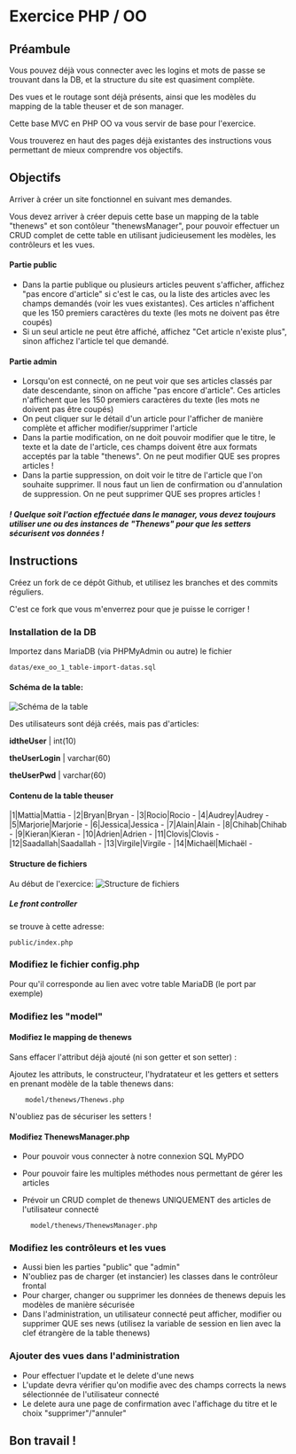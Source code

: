 # Exercice PHP / OO
## Préambule
Vous pouvez déjà vous connecter avec les logins et mots de passe se trouvant dans la DB, et la structure du site est quasiment complète.

Des vues et le routage sont déjà présents, ainsi que les modèles du mapping de la table theuser et de son manager.

Cette base MVC en PHP OO va vous servir de base pour l'exercice.

Vous trouverez en haut des pages déjà existantes des instructions vous permettant de mieux comprendre vos objectifs.

## Objectifs
Arriver à créer un site fonctionnel en suivant mes demandes.

Vous devez arriver à créer depuis cette base un mapping de la table "thenews" et son contôleur "thenewsManager", pour pouvoir effectuer un CRUD complet de cette table en utilisant judicieusement les modèles, les contrôleurs et les vues.
#### Partie public
- Dans la partie publique ou plusieurs articles peuvent s'afficher, affichez "pas encore d'article" si c'est le cas, ou la liste des articles avec les champs demandés (voir les vues existantes). Ces articles n'affichent que les 150 premiers caractères du texte (les mots ne doivent pas être coupés)
- Si un seul article ne peut être affiché, affichez "Cet article n'existe plus", sinon affichez l'article tel que demandé.
#### Partie admin
- Lorsqu'on est connecté, on ne peut voir que ses articles classés par date descendante, sinon on affiche "pas encore d'article". Ces articles n'affichent que les 150 premiers caractères du texte (les mots ne doivent pas être coupés)
- On peut cliquer sur le détail d'un article pour l'afficher de manière complète et afficher modifier/supprimer l'article
- Dans la partie modification, on ne doit pouvoir modifier que le titre, le texte et la date de l'article, ces champs doivent être aux formats acceptés par la table "thenews". On ne peut modifier QUE ses propres articles !
- Dans la partie suppression, on doit voir le titre de l'article que l'on souhaite supprimer. Il nous faut un lien de confirmation ou d'annulation de suppression. On ne peut supprimer QUE ses propres articles !

##### ! Quelque soit l'action effectuée dans le manager, vous devez toujours utiliser une ou des instances de "Thenews" pour que les setters sécurisent vos données !

## Instructions
Créez un fork de ce dépôt Github, et utilisez les branches et des commits réguliers.

C'est ce fork que vous m'enverrez pour que je puisse le corriger !
### Installation de la DB

Importez dans MariaDB (via PHPMyAdmin ou autre) le fichier

    datas/exe_oo_1_table-import-datas.sql

#### Schéma de la table:

![Schéma de la table](https://github.com/WebDevCF2m2020/php-oo/raw/b05/05-exe-mapping-crud-oo/datas/exe_00_1_table_schema.png)

Des utilisateurs sont déjà créés, mais pas d'articles:

**idtheUser** | int(10)

**theUserLogin** | varchar(60)

**theUserPwd** | varchar(60)

#### Contenu de la table theuser

|1|Mattia|Mattia - 
|2|Bryan|Bryan -
|3|Rocio|Rocio -
|4|Audrey|Audrey -
|5|Marjorie|Marjorie -
|6|Jessica|Jessica -
|7|Alain|Alain -
|8|Chihab|Chihab -
|9|Kieran|Kieran -
|10|Adrien|Adrien -
|11|Clovis|Clovis -
|12|Saadallah|Saadallah -
|13|Virgile|Virgile -
|14|Michaël|Michaël - 


#### Structure de fichiers
Au début de l'exercice:
![Structure de fichiers](https://github.com/WebDevCF2m2020/php-oo/raw/b05/05-exe-mapping-crud-oo/datas/Capture.PNG)

##### Le front controller
se trouve à cette adresse:

    public/index.php

### Modifiez le fichier config.php
Pour qu'il corresponde au lien avec votre table MariaDB (le port par exemple)
### Modifiez les "model"
#### Modifiez le mapping de thenews
Sans effacer l'attribut déjà ajouté (ni son getter et son setter) :

Ajoutez les attributs, le constructeur, l'hydratateur et les getters et setters en prenant modèle de la table thenews dans:

        model/thenews/Thenews.php
N'oubliez pas de sécuriser les setters !
#### Modifiez ThenewsManager.php
- Pour pouvoir vous connecter à notre connexion SQL MyPDO
- Pour pouvoir faire les multiples méthodes nous permettant de gérer les articles
- Prévoir un CRUD complet de thenews UNIQUEMENT des articles de l'utilisateur connecté
  
        model/thenews/ThenewsManager.php
### Modifiez les contrôleurs et les vues
- Aussi bien les parties "public" que "admin"
- N'oubliez pas de charger (et instancier) les classes dans le contrôleur frontal  
- Pour charger, changer ou supprimer les données de thenews depuis les modèles de manière sécurisée
- Dans l'administration, un utilisateur connecté peut afficher, modifier ou supprimer QUE ses news (utilisez la variable de session en lien avec la clef étrangère de la table thenews)
### Ajouter des vues dans l'administration
- Pour effectuer l'update et le delete d'une news
- L'update devra vérifier qu'on modifie avec des champs corrects la news sélectionnée de l'utilisateur connecté
- Le delete aura une page de confirmation avec l'affichage du titre et le choix "supprimer"/"annuler"

## Bon travail !